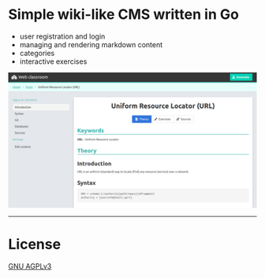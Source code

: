 # Simple wiki-like CMS written in Go

- user registration and login
- managing and rendering markdown content
- categories
- interactive exercises

![Screenshot of website](doc/screen.png)

---

# License

[GNU AGPLv3](https://www.gnu.org/licenses/agpl-3.0.en.html)